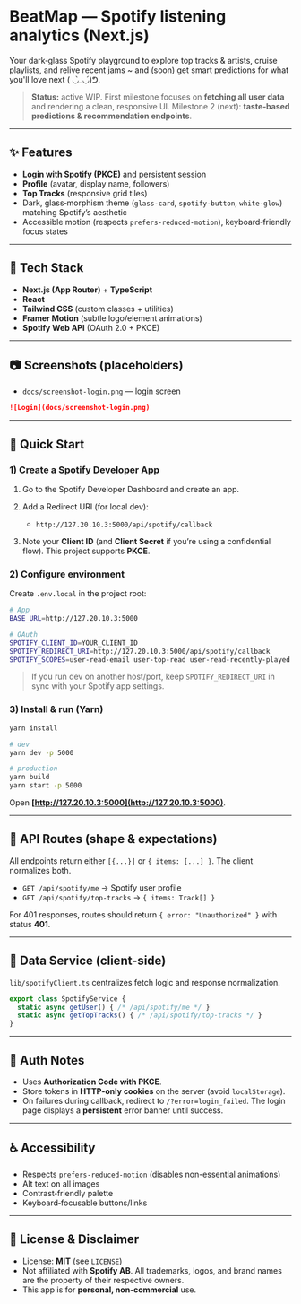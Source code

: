 # BeatMap — Spotify listening analytics (Next.js)

Your dark‑glass Spotify playground to explore top tracks & artists, cruise playlists, and relive recent jams ~ and (soon) get smart predictions for what you'll love next ( ◡̀_◡́)ᕤ.

> **Status:** active WIP. First milestone focuses on **fetching all user data** and rendering a clean, responsive UI. Milestone 2 (next): **taste‑based predictions & recommendation endpoints**.

---

## ✨ Features

* **Login with Spotify (PKCE)** and persistent session
* **Profile** (avatar, display name, followers)
* **Top Tracks** (responsive grid tiles)
* Dark, glass‑morphism theme (`glass-card`, `spotify-button`, `white-glow`) matching Spotify’s aesthetic
* Accessible motion (respects `prefers-reduced-motion`), keyboard‑friendly focus states

---

## 🧰 Tech Stack

* **Next.js (App Router)** + **TypeScript**
* **React**
* **Tailwind CSS** (custom classes + utilities)
* **Framer Motion** (subtle logo/element animations)
* **Spotify Web API** (OAuth 2.0 + PKCE)

---

## 📷 Screenshots (placeholders)

* `docs/screenshot-login.png` — login screen

```md
![Login](docs/screenshot-login.png)
```

---

## 🚀 Quick Start

### 1) Create a Spotify Developer App

1. Go to the Spotify Developer Dashboard and create an app.
2. Add a Redirect URI (for local dev):

   * `http://127.20.10.3:5000/api/spotify/callback`
3. Note your **Client ID** (and **Client Secret** if you’re using a confidential flow). This project supports **PKCE**.

### 2) Configure environment

Create `.env.local` in the project root:

```bash
# App
BASE_URL=http://127.20.10.3:5000

# OAuth
SPOTIFY_CLIENT_ID=YOUR_CLIENT_ID
SPOTIFY_REDIRECT_URI=http://127.20.10.3:5000/api/spotify/callback
SPOTIFY_SCOPES=user-read-email user-top-read user-read-recently-played user-read-playback-position user-read-playback-state user-read-currently-playing 
```

> If you run dev on another host/port, keep `SPOTIFY_REDIRECT_URI` in sync with your Spotify app settings.

### 3) Install & run (Yarn)

```bash
yarn install

# dev
yarn dev -p 5000

# production
yarn build
yarn start -p 5000
```

Open **[http://127.20.10.3:5000](http://127.20.10.3:5000)**.

---

## 🔌 API Routes (shape & expectations)

All endpoints return either `[{...}]` or `{ items: [...] }`. The client normalizes both.

* `GET /api/spotify/me` → Spotify user profile
* `GET /api/spotify/top-tracks` → `{ items: Track[] }`

For 401 responses, routes should return `{ error: "Unauthorized" }` with status **401**.

---

## 🧪 Data Service (client-side)

`lib/spotifyClient.ts` centralizes fetch logic and response normalization.

```ts
export class SpotifyService {
  static async getUser() { /* /api/spotify/me */ }
  static async getTopTracks() { /* /api/spotify/top-tracks */ }
}
```

---

## 🔐 Auth Notes

* Uses **Authorization Code with PKCE**.
* Store tokens in **HTTP‑only cookies** on the server (avoid `localStorage`).
* On failures during callback, redirect to `/?error=login_failed`. The login page displays a **persistent** error banner until success.

---

## ♿ Accessibility

* Respects `prefers-reduced-motion` (disables non-essential animations)
* Alt text on all images
* Contrast‑friendly palette
* Keyboard‑focusable buttons/links

---

## 📜 License & Disclaimer

* License: **MIT** (see `LICENSE`)
* Not affiliated with **Spotify AB**. All trademarks, logos, and brand names are the property of their respective owners.
* This app is for **personal, non‑commercial** use.
